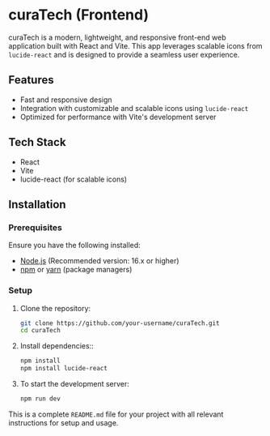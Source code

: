 # curaTech (Frontend)

curaTech is a modern, lightweight, and responsive front-end web application built with React and Vite. This app leverages scalable icons from `lucide-react` and is designed to provide a seamless user experience.

## Features

- Fast and responsive design
- Integration with customizable and scalable icons using `lucide-react`
- Optimized for performance with Vite's development server

## Tech Stack

- React
- Vite
- lucide-react (for scalable icons)

## Installation

### Prerequisites

Ensure you have the following installed:

- [Node.js](https://nodejs.org/) (Recommended version: 16.x or higher)
- [npm](https://npmjs.com) or [yarn](https://yarnpkg.com/) (package managers)

### Setup

1. Clone the repository:

   ```bash
   git clone https://github.com/your-username/curaTech.git
   cd curaTech

2. Install dependencies::

   ```bash
   npm install
   npm install lucide-react

3. To start the development server:

   ```bash
   npm run dev


This is a complete `README.md` file for your project with all relevant instructions for setup and usage.
